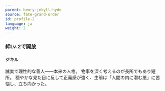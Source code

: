 ```yaml
---
parent: henry-jekyll-hyde
source: fate-grand-order
id: profile-2
language: ja
weight: 2
---
```


### 絆Lv.2で開放

#### ジキル

誠実で理性的な善人――本来の人格。
物事を深く考えるのが長所でもあり短所。
穏やかな見た目に反して正義感が強く、生前は「人間の内に潜む悪」に苦悩し、立ち向かった。
